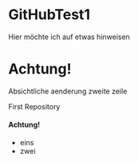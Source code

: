 # GitHubTest1

Hier möchte ich auf etwas hinweisen
# Achtung!

Absichtliche aenderung zweite zeile

First Repository
#### Achtung!


* eins
* zwei
